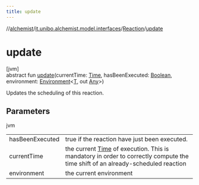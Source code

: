 ```yaml
---
title: update
---
```

//[alchemist](../../../index.html)/[it.unibo.alchemist.model.interfaces](../index.html)/[Reaction](index.html)/[update](update.html)



# update



[jvm]\
abstract fun [update](update.html)(currentTime: [Time](../-time/index.html), hasBeenExecuted: [Boolean](https://kotlinlang.org/api/latest/jvm/stdlib/kotlin/-boolean/index.html), environment: [Environment](../-environment/index.html)<[T](../-node/index.html), out [Any](https://kotlinlang.org/api/latest/jvm/stdlib/kotlin/-any/index.html)>)



Updates the scheduling of this reaction.



## Parameters


jvm

| | |
|---|---|
| hasBeenExecuted | true if the reaction have just been executed. |
| currentTime | the current [Time](../-time/index.html) of execution. This is mandatory in order to correctly compute the time shift of an already-scheduled reaction |
| environment | the current environment |




